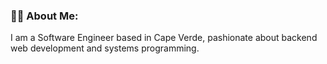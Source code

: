 

  <div align="left">

  ### 🧗‍♀️ About Me:
  
  I am a Software Engineer based in Cape Verde, pashionate about backend web development and systems programming. 
   
 </div>


 
